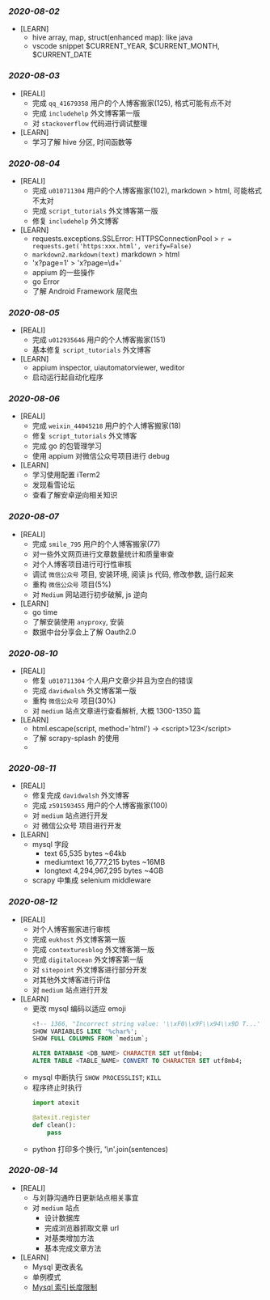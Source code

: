 ### *2020-08-02*
- [LEARN]
  - hive array, map, struct(enhanced map): like java
  - vscode snippet $CURRENT_YEAR, $CURRENT_MONTH, $CURRENT_DATE

### *2020-08-03*
- [REALI]
  - 完成 `qq_41679358` 用户的个人博客搬家(125), 格式可能有点不对
  - 完成 `includehelp` 外文博客第一版
  - 对 `stackoverflow` 代码进行调试整理
- [LEARN]
  - 学习了解 hive 分区, 时间函数等

### *2020-08-04*
- [REALI]
  - 完成 `u010711304` 用户的个人博客搬家(102), markdown > html, 可能格式不太对
  - 完成 `script_tutorials` 外文博客第一版
  - 修复 `includehelp` 外文博客
- [LEARN]
  - requests.exceptions.SSLError: HTTPSConnectionPool > ```r = requests.get('https:xxx.html', verify=False)```
  - ```markdown2.markdown(text)``` markdown > html
  - 'x?page=1' > 'x\?page=\d+'
  - appium 的一些操作
  - go Error
  - 了解 Android Framework 层爬虫

### *2020-08-05*
- [REALI]
  - 完成 `u012935646` 用户的个人博客搬家(151)
  - 基本修复 `script_tutorials` 外文博客
- [LEARN]
  - appium inspector, uiautomatorviewer, weditor
  - 启动运行起自动化程序

### *2020-08-06*
- [REALI]
  - 完成 `weixin_44045218` 用户的个人博客搬家(18)
  - 修复 `script_tutorials` 外文博客
  - 完成 go 的包管理学习
  - 使用 appium 对微信公众号项目进行 debug
- [LEARN]
  - 学习使用配置 iTerm2
  - 发现看雪论坛
  - 查看了解安卓逆向相关知识

### *2020-08-07*
- [REALI]
  - 完成 `smile_795` 用户的个人博客搬家(77)
  - 对一些外文网页进行文章数量统计和质量审查
  - 对个人博客项目进行可行性审核
  - 调试 `微信公众号` 项目, 安装环境, 阅读 js 代码, 修改参数, 运行起来
  - 重构 `微信公众号` 项目(5%)
  - 对 `Medium` 网站进行初步破解, js 逆向
- [LEARN]
  - go time
  - 了解安装使用 `anyproxy`, 安装
  - 数据中台分享会上了解 Oauth2.0

### *2020-08-10*
- [REALI]
  - 修复 `u010711304` 个人用户文章少并且为空白的错误
  - 完成 `davidwalsh` 外文博客第一版
  - 重构 `微信公众号` 项目(30%)
  - 对 `medium` 站点文章进行查看解析, 大概 1300-1350 篇
- [LEARN]
  - html.escape(script, method='html') -> &lt;script&gt;123&lt;/script&gt;
  - 了解 scrapy-splash 的使用
  - 

### *2020-08-11*
- [REALI]
  - 修复完成 `davidwalsh` 外文博客
  - 完成 `z591593455` 用户的个人博客搬家(100)
  - 对 `medium` 站点进行开发
  - 对 微信公众号 项目进行开发
- [LEARN]
  - mysql 字段
    - text 65,535 bytes ~64kb
    - mediumtext 16,777,215 bytes ~16MB
    - longtext 4,294,967,295 bytes ~4GB
  - scrapy 中集成 selenium middleware

### *2020-08-12*
- [REALI]
  - 对个人博客搬家进行审核
  - 完成 `eukhost` 外文博客第一版
  - 完成 `contexturesblog` 外文博客第一版
  - 完成 `digitalocean` 外文博客第一版
  - 对 `sitepoint` 外文博客进行部分开发
  - 对其他外文博客进行评估
  - 对 `medium` 站点进行开发
- [LEARN]
  - 更改 mysql 编码以适应 emoji
    ```sql
    <!-- 1366, "Incorrect string value: '\\xF0\\x9F\\x94\\x9D T...' for column -->
    SHOW VARIABLES LIKE '%char%';
    SHOW FULL COLUMNS FROM `medium`;
    
    ALTER DATABASE <DB_NAME> CHARACTER SET utf8mb4;
    ALTER TABLE <TABLE_NAME> CONVERT TO CHARACTER SET utf8mb4;
    ```
  - mysql 中断执行 `SHOW PROCESSLIST`; `KILL` 
  - 程序终止时执行
    ```py
    import atexit
    
    @atexit.register
    def clean():
        pass
    ```
  - python 打印多个换行, '\n'.join(sentences)

### *2020-08-14*
- [REALI]
  - 与刘静沟通昨日更新站点相关事宜
  - 对 `medium` 站点
    - 设计数据库
    - 完成浏览器抓取文章 url
    - 对基类增加方法
    - 基本完成文章方法
- [LEARN]
  - Mysql 更改表名
  - 单例模式
  - [Mysql 索引长度限制](http://m.liuyyy111.cn/view.php?aid=1060)